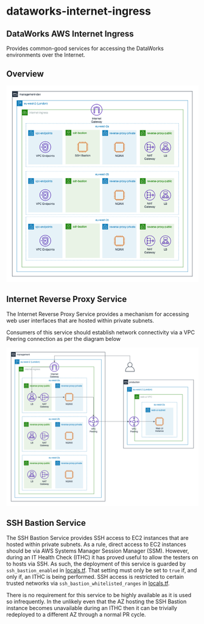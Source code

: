 # dataworks-internet-ingress

## DataWorks AWS Internet Ingress

Provides common-good services for accessing the DataWorks environments over
the Internet.

## Overview

![Infrastructure](docs/internet-ingress.png)

## Internet Reverse Proxy Service

The Internet Reverse Proxy Service provides a mechanism for accessing web user
interfaces that are hosted within private subnets.

Consumers of this service should establish network connectivity via a VPC
Peering connection as per the diagram below

![Reverse Proxy](docs/reverse-proxy.png)

## SSH Bastion Service

The SSH Bastion Service provides SSH access to EC2 instances that are hosted
within private subnets. As a rule, direct access to EC2 instances should be via
AWS Systems Manager Session Manager (SSM). However, during an IT Health Check
(ITHC) it has proved useful to allow the testers on to hosts via SSH. As such,
the deployment of this service is guarded by `ssh_bastion_enabled` in
[locals.tf](locals.tf). That setting must only be set to `true` if, and only if,
an ITHC is being performed. SSH access is restricted to certain trusted networks
via `ssh_bastion_whitelisted_ranges` in [locals.tf](locals.tf).

There is no requirement for this service to be highly available as it is used
so infrequently. In the unlikely even that the AZ hosting the SSH Bastion
instance becomes unavailable during an ITHC then it can be trivially redeployed
to a different AZ through a normal PR cycle.
